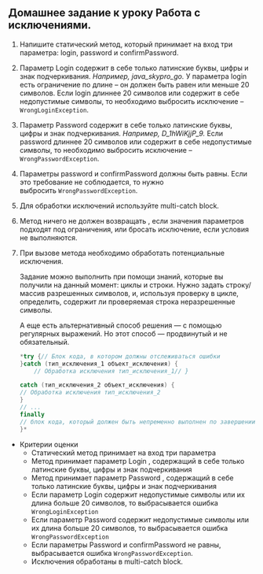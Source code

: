 ## Домашнее задание  к уроку Работа с исключениями. 
 

1. Напишите статический метод, который принимает на вход три параметра: login, password и confirmPassword.
2. Параметр Login содержит в себе только латинские буквы, цифры и знак подчеркивания. 
*Например, java_skypro_go.* У параметра login есть ограничение по длине – он должен быть равен или меньше 20 символов. Если login длиннее 20 символов или содержит в себе недопустимые символы, то необходимо выбросить исключение – `WrongLoginException`.
3. Параметр Password содержит в себе только латинские буквы, цифры и знак подчеркивания. *Например, D_1hWiKjjP_9.* Если password длиннее 20 символов или содержит в себе недопустимые символы, то необходимо выбросить исключение – `WrongPasswordException`.
4. Параметры password и confirmPassword должны быть равны. Если это требование не соблюдается, то нужно выбросить `WrongPasswordException`. 
5. Для обработки исключений используйте multi-catch block.
6. Метод ничего не должен возвращать , если значения параметров подходят под ограничения,  или бросать исключение, если условия не выполняются. 
7. При вызове метода необходимо обработать потенциальные исключения.

 
    
    Задание можно выполнить при помощи знаний, которые вы получили на данный момент: циклы и строки. Нужно задать строку/массив разрешенных символов, и, используя проверку в цикле, определить, содержит ли проверяемая строка неразрешенные символы.
    
    А еще есть альтернативный способ решения — с помощью регулярных выражений. Но этот способ — продвинутый и не обязательный.
    
 
    
    ```java
    *try {// Блок кода, в котором должны отслеживаться ошибки
    }catch (тип_исключения_1 объект_исключения) {
    	// Обработка исключения тип_исключения_1// }
    
    catch (тип_исключения_2 объект_исключения) { 
    // Обработка исключения тип_исключения_2
    } 
    // ...
    finally 
    // блок кода, который должен быть непременно выполнен по завершении блока try 
    }*
    ```
    
- Критерии оценки
    - Статический метод принимает на вход три параметра
    - Метод принимает параметр Login , содержащий в себе только латинские буквы, цифры и знак подчеркивания
    - Метод принимает параметр Password , содержащий в себе только латинские буквы, цифры и знак подчеркивания
    - Если параметр Login содержит недопустимые символы или их длина больше 20 символов, то выбрасывается ошибка `WrongLoginException`
    - Если параметр Password содержит недопустимые символы или их длина больше 20 символов, то выбрасывается ошибка `WrongPasswordException`
    - Если параметры Password и confirmPassword  не равны, выбрасывается ошибка `WrongPasswordException`.
    - Исключения обработаны в multi-catch block.
